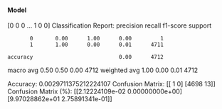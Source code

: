 #### Model
[0 0 0 ... 1 0 0]
Classification Report:
              precision    recall  f1-score   support

           0       0.00      1.00      0.00         1
           1       1.00      0.00      0.01      4711

    accuracy                           0.00      4712
   macro avg       0.50      0.50      0.00      4712
weighted avg       1.00      0.00      0.01      4712

Accuracy: 0.0029711375212224107
Confusion Matrix:
[[   1    0]
 [4698   13]]
Confusion Matrix (%):
[[2.12224109e-02 0.00000000e+00]
 [9.97028862e+01 2.75891341e-01]]
